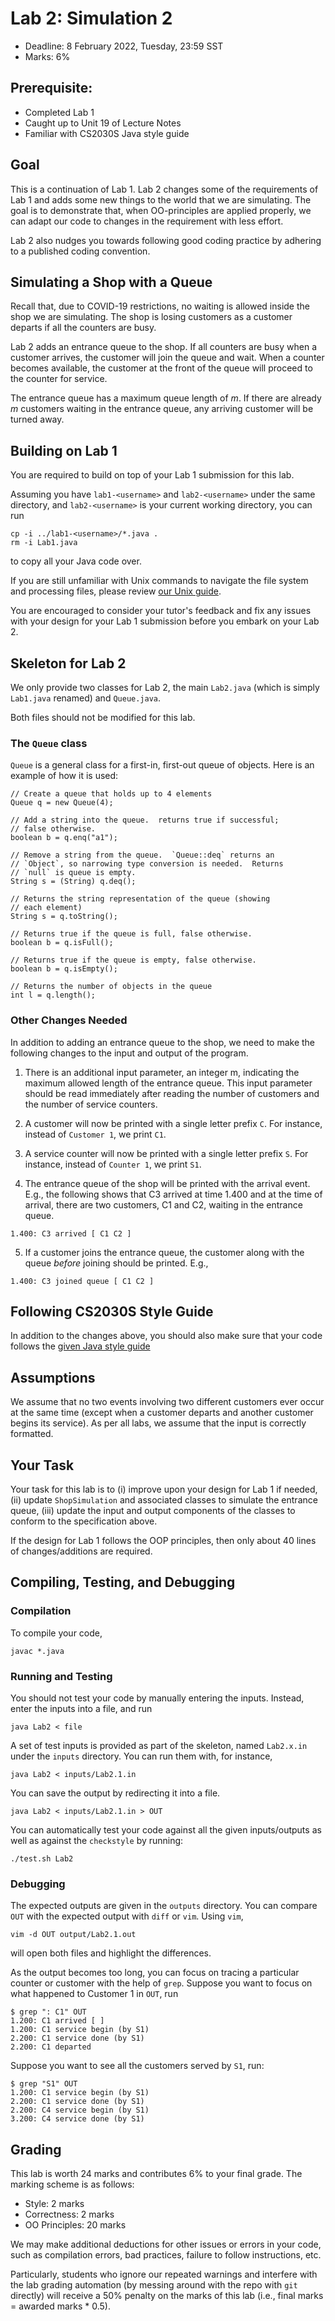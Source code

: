 # Lab 2: Simulation 2

- Deadline: 8 February 2022, Tuesday, 23:59 SST
- Marks: 6%

## Prerequisite:

- Completed Lab 1
- Caught up to Unit 19 of Lecture Notes
- Familiar with CS2030S Java style guide

## Goal

This is a continuation of Lab 1.  Lab 2 changes some of the
requirements of Lab 1 and adds some new things to the world
that we are simulating.  The goal is to demonstrate that,
when OO-principles are applied properly, we can adapt our
code to changes in the requirement with less effort.

Lab 2 also nudges you towards following good coding practice
by adhering to a published coding convention.

## Simulating a Shop with a Queue

Recall that, due to COVID-19 restrictions, no waiting is
allowed inside the shop we are simulating.  The shop is
losing customers as a customer departs if all the counters
are busy.

Lab 2 adds an entrance queue to the shop.  If all counters
are busy when a customer arrives, the customer will join the
queue and wait.  When a counter becomes available, the
customer at the front of the queue will proceed to the
counter for service.

The entrance queue has a maximum queue length of $m$.  If
there are already $m$ customers waiting in the entrance
queue, any arriving customer will be turned away.

## Building on Lab 1

You are required to build on top of your Lab 1 submission
for this lab.

Assuming you have `lab1-<username>` and `lab2-<username>`
under the same directory, and `lab2-<username>` is your
current working directory, you can run
```
cp -i ../lab1-<username>/*.java .
rm -i Lab1.java
```

to copy all your Java code over.

If you are still unfamiliar with Unix commands to navigate
the file system and processing files, please review [our
Unix guide](https://nus-cs2030s.github.io/2122-s2/unix-essentials.html).

You are encouraged to consider your tutor's feedback and fix
any issues with your design for your Lab 1 submission before
you embark on your Lab 2.

## Skeleton for Lab 2

We only provide two classes for Lab 2, the main `Lab2.java`
(which is simply `Lab1.java` renamed) and `Queue.java`.

Both files should not be modified for this lab.

### The `Queue` class

`Queue` is a general class for a first-in, first-out queue
of objects.  Here is an example of how it is used:

```
// Create a queue that holds up to 4 elements
Queue q = new Queue(4);

// Add a string into the queue.  returns true if successful; 
// false otherwise.
boolean b = q.enq("a1");

// Remove a string from the queue.  `Queue::deq` returns an 
// `Object`, so narrowing type conversion is needed.  Returns 
// `null` is queue is empty.
String s = (String) q.deq();

// Returns the string representation of the queue (showing 
// each element)
String s = q.toString();

// Returns true if the queue is full, false otherwise.
boolean b = q.isFull();

// Returns true if the queue is empty, false otherwise.
boolean b = q.isEmpty();

// Returns the number of objects in the queue
int l = q.length();
```

### Other Changes Needed

In addition to adding an entrance queue to the shop, we need
to make the following changes to the input and output of the
program.

1. There is an additional input parameter, an integer m,
indicating the maximum allowed length of the entrance queue.
This input parameter should be read immediately after
reading the number of customers and the number of service
counters.

2. A customer will now be printed with a single letter
prefix `C`.  For instance, instead of `Customer 1`, we print
`C1`.

3. A service counter will now be printed with a single
letter prefix `S`.  For instance, instead of `Counter 1`, we
print `S1`.

4. The entrance queue of the shop will be printed with the
arrival event. E.g., the following shows that C3 arrived at
time 1.400 and at the time of arrival, there are two
customers, C1 and C2, waiting in the entrance queue.
```
1.400: C3 arrived [ C1 C2 ]
```

5. If a customer joins the entrance queue, the customer
along with the queue _before_ joining should be printed.
E.g.,
```
1.400: C3 joined queue [ C1 C2 ]
```

## Following CS2030S Style Guide

In addition to the changes above, you should also make sure
that your code follows the [given Java style
guide](https://nus-cs2030s.github.io/2122-s2/style.html)

## Assumptions

We assume that no two events involving two different
customers ever occur at the same time (except when a
customer departs and another customer begins its service).
As per all labs, we assume that the input is correctly
formatted.

## Your Task

Your task for this lab is to (i) improve upon your design
for Lab 1 if needed, (ii) update `ShopSimulation` and
associated classes to simulate the entrance queue, (iii)
update the input and output components of the classes to
conform to the specification above.

If the design for Lab 1 follows the OOP principles, then
only about 40 lines of changes/additions are required.

## Compiling, Testing, and Debugging

### Compilation

To compile your code,
```
javac *.java
```

### Running and Testing
You should not test your code by manually entering the
inputs.  Instead, enter the inputs into a file, and run
```
java Lab2 < file
```

A set of test inputs is provided as part of the skeleton,
named `Lab2.x.in` under the `inputs` directory.  You can run
them with, for instance,
```
java Lab2 < inputs/Lab2.1.in
```

You can save the output by redirecting it into a file.
```
java Lab2 < inputs/Lab2.1.in > OUT
```

You can automatically test your code against all the given
inputs/outputs as well as against the `checkstyle` by
running:
```
./test.sh Lab2
```

### Debugging

The expected outputs are given in the `outputs` directory.
You can compare `OUT` with the expected output with `diff`
or `vim`.  Using `vim`,
```
vim -d OUT output/Lab2.1.out
```

will open both files and highlight the differences.

As the output becomes too long, you can focus on tracing a
particular counter or customer with the help of `grep`.
Suppose you want to focus on what happened to Customer 1 in
`OUT`, run
```
$ grep ": C1" OUT
1.200: C1 arrived [ ]
1.200: C1 service begin (by S1)
2.200: C1 service done (by S1)
2.200: C1 departed
```

Suppose you want to see all the customers served by `S1`, run:
```
$ grep "S1" OUT
1.200: C1 service begin (by S1)
2.200: C1 service done (by S1)
2.200: C4 service begin (by S1)
3.200: C4 service done (by S1)
```

## Grading

This lab is worth 24 marks and contributes 6% to your final
grade.  The marking scheme is as follows:

- Style: 2 marks
- Correctness: 2 marks
- OO Principles: 20 marks

We may make additional deductions for other issues or errors
in your code, such as compilation errors, bad practices,
failure to follow instructions, etc.

Particularly, students who ignore our repeated warnings and
interfere with the lab grading automation (by messing around
with the repo with `git` directly) will receive a 50%
penalty on the marks of this lab (i.e., final marks =
awarded marks * 0.5).
